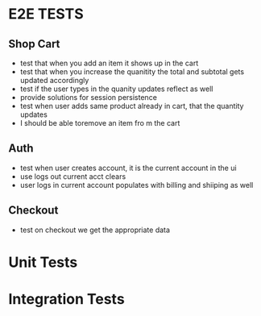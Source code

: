 # E2E TESTS

## Shop Cart
* test that when you add an item it shows up in the cart
* test that when you increase the quanitity the total and subtotal gets updated accordingly
* test if the user types in the quanity updates reflect as well
* provide solutions for session  persistence
* test when user adds same product already in cart, that the quantity updates
* I should be able toremove an item fro m the cart

## Auth
* test when user creates account, it is the current account in the ui
* use logs out current acct clears
* user logs in current account populates with billing and shiiping as well

## Checkout
* test on checkout we get the appropriate data

# Unit Tests

# Integration Tests
